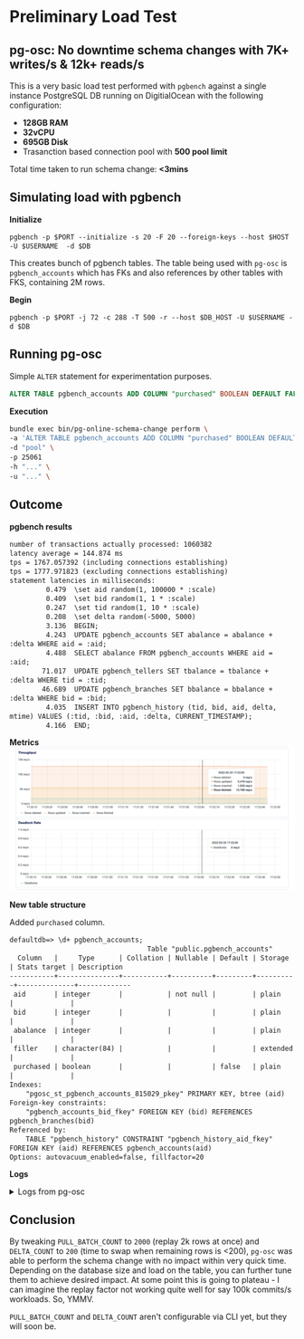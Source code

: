 # Preliminary Load Test

## pg-osc: No downtime schema changes with 7K+ writes/s & 12k+ reads/s

This is a very basic load test performed with `pgbench` against a single instance PostgreSQL DB running on DigitialOcean with the following configuration:

- **128GB RAM**
- **32vCPU**
- **695GB Disk**
- Trasanction based connection pool with **500 pool limit**

Total time taken to run schema change: **<3mins**

## Simulating load with pgbench

**Initialize**
```
pgbench -p $PORT --initialize -s 20 -F 20 --foreign-keys --host $HOST -U $USERNAME  -d $DB 
```

This creates bunch of pgbench tables. The table being used with `pg-osc` is `pgbench_accounts` which has FKs and also references by other tables with FKS, containing 2M rows.

**Begin**
```
pgbench -p $PORT -j 72 -c 288 -T 500 -r --host $DB_HOST -U $USERNAME -d $DB  
```

## Running pg-osc

Simple `ALTER` statement for experimentation purposes.

```sql
ALTER TABLE pgbench_accounts ADD COLUMN "purchased" BOOLEAN DEFAULT FALSE;
```

**Execution**

```bash
bundle exec bin/pg-online-schema-change perform \ 
-a 'ALTER TABLE pgbench_accounts ADD COLUMN "purchased" BOOLEAN DEFAULT FALSE;' \
-d "pool" \
-p 25061
-h "..." \
-u "..." \
```

## Outcome

**pgbench results**

```
number of transactions actually processed: 1060382
latency average = 144.874 ms
tps = 1767.057392 (including connections establishing)
tps = 1777.971823 (excluding connections establishing)
statement latencies in milliseconds:
         0.479  \set aid random(1, 100000 * :scale)
         0.409  \set bid random(1, 1 * :scale)
         0.247  \set tid random(1, 10 * :scale)
         0.208  \set delta random(-5000, 5000)
         3.136  BEGIN;
         4.243  UPDATE pgbench_accounts SET abalance = abalance + :delta WHERE aid = :aid;
         4.488  SELECT abalance FROM pgbench_accounts WHERE aid = :aid;
        71.017  UPDATE pgbench_tellers SET tbalance = tbalance + :delta WHERE tid = :tid;
        46.689  UPDATE pgbench_branches SET bbalance = bbalance + :delta WHERE bid = :bid;
         4.035  INSERT INTO pgbench_history (tid, bid, aid, delta, mtime) VALUES (:tid, :bid, :aid, :delta, CURRENT_TIMESTAMP);
         4.166  END;
```

**Metrics**
![load-test](load-test-1.png)

**New table structure**

Added `purchased` column.

```
defaultdb=> \d+ pgbench_accounts;
                                  Table "public.pgbench_accounts"
  Column   |     Type      | Collation | Nullable | Default | Storage  | Stats target | Description 
-----------+---------------+-----------+----------+---------+----------+--------------+-------------
 aid       | integer       |           | not null |         | plain    |              | 
 bid       | integer       |           |          |         | plain    |              | 
 abalance  | integer       |           |          |         | plain    |              | 
 filler    | character(84) |           |          |         | extended |              | 
 purchased | boolean       |           |          | false   | plain    |              | 
Indexes:
    "pgosc_st_pgbench_accounts_815029_pkey" PRIMARY KEY, btree (aid)
Foreign-key constraints:
    "pgbench_accounts_bid_fkey" FOREIGN KEY (bid) REFERENCES pgbench_branches(bid)
Referenced by:
    TABLE "pgbench_history" CONSTRAINT "pgbench_history_aid_fkey" FOREIGN KEY (aid) REFERENCES pgbench_accounts(aid)
Options: autovacuum_enabled=false, fillfactor=20
```

**Logs**

<details>
<summary>Logs from pg-osc</summary>

```json
{"name":"pg-online-schema-change","hostname":"MacBook-Pro.local","pid":13263,"level":30,"time":"2022-02-25T17:22:01.147-05:00","v":0,"msg":"Setting up audit table","audit_table":"pgosc_at_pgbench_accounts_714a8b","version":"0.4.0"}
{"name":"pg-online-schema-change","hostname":"MacBook-Pro.local","pid":13263,"level":30,"time":"2022-02-25T17:22:01.660-05:00","v":0,"msg":"Setting up triggers","version":"0.4.0"}
NOTICE:  trigger "primary_to_audit_table_trigger" for relation "pgbench_accounts" does not exist, skipping
{"name":"pg-online-schema-change","hostname":"MacBook-Pro.local","pid":13263,"level":30,"time":"2022-02-25T17:22:01.814-05:00","v":0,"msg":"Setting up shadow table","shadow_table":"pgosc_st_pgbench_accounts_714a8b","version":"0.4.0"}
{"name":"pg-online-schema-change","hostname":"MacBook-Pro.local","pid":13263,"level":30,"time":"2022-02-25T17:22:02.169-05:00","v":0,"msg":"Running alter statement on shadow table","shadow_table":"pgosc_st_pgbench_accounts_714a8b","parent_table":"pgbench_accounts","version":"0.4.0"}
{"name":"pg-online-schema-change","hostname":"MacBook-Pro.local","pid":13263,"level":30,"time":"2022-02-25T17:22:02.204-05:00","v":0,"msg":"Clearing contents of audit table before copy..","shadow_table":"pgosc_st_pgbench_accounts_714a8b","parent_table":"pgbench_accounts","version":"0.4.0"}
{"name":"pg-online-schema-change","hostname":"MacBook-Pro.local","pid":13263,"level":30,"time":"2022-02-25T17:22:02.240-05:00","v":0,"msg":"Copying contents..","shadow_table":"pgosc_st_pgbench_accounts_714a8b","parent_table":"pgbench_accounts","version":"0.4.0"}
{"name":"pg-online-schema-change","hostname":"MacBook-Pro.local","pid":13263,"level":30,"time":"2022-02-25T17:22:20.481-05:00","v":0,"msg":"Performing ANALYZE!","version":"0.4.0"}
INFO:  analyzing "public.pgbench_accounts"
INFO:  "pgbench_accounts": scanned 30000 of 166667 pages, containing 360000 live rows and 200 dead rows; 30000 rows in sample, 2000004 estimated total rows
{"name":"pg-online-schema-change","hostname":"MacBook-Pro.local","pid":13263,"level":30,"time":"2022-02-25T17:22:21.078-05:00","v":0,"msg":"Replaying rows, count: 2000","version":"0.4.0"}
{"name":"pg-online-schema-change","hostname":"MacBook-Pro.local","pid":13263,"level":30,"time":"2022-02-25T17:22:21.580-05:00","v":0,"msg":"Replaying rows, count: 2000","version":"0.4.0"}
{"name":"pg-online-schema-change","hostname":"MacBook-Pro.local","pid":13263,"level":30,"time":"2022-02-25T17:22:22.022-05:00","v":0,"msg":"Replaying rows, count: 2000","version":"0.4.0"}
{"name":"pg-online-schema-change","hostname":"MacBook-Pro.local","pid":13263,"level":30,"time":"2022-02-25T17:22:22.490-05:00","v":0,"msg":"Replaying rows, count: 2000","version":"0.4.0"}
{"name":"pg-online-schema-change","hostname":"MacBook-Pro.local","pid":13263,"level":30,"time":"2022-02-25T17:22:22.866-05:00","v":0,"msg":"Replaying rows, count: 661","version":"0.4.0"}
{"name":"pg-online-schema-change","hostname":"MacBook-Pro.local","pid":13263,"level":30,"time":"2022-02-25T17:22:23.212-05:00","v":0,"msg":"Replaying rows, count: 533","version":"0.4.0"}
{"name":"pg-online-schema-change","hostname":"MacBook-Pro.local","pid":13263,"level":30,"time":"2022-02-25T17:22:23.512-05:00","v":0,"msg":"Replaying rows, count: 468","version":"0.4.0"}
{"name":"pg-online-schema-change","hostname":"MacBook-Pro.local","pid":13263,"level":30,"time":"2022-02-25T17:22:23.809-05:00","v":0,"msg":"Remaining rows below delta count, proceeding towards swap","version":"0.4.0"}
{"name":"pg-online-schema-change","hostname":"MacBook-Pro.local","pid":13263,"level":30,"time":"2022-02-25T17:22:23.809-05:00","v":0,"msg":"Performing swap!","version":"0.4.0"}
{"name":"pg-online-schema-change","hostname":"MacBook-Pro.local","pid":13263,"level":30,"time":"2022-02-25T17:22:24.259-05:00","v":0,"msg":"Replaying rows, count: 449","version":"0.4.0"}
NOTICE:  trigger "primary_to_audit_table_trigger" for relation "pgbench_accounts" does not exist, skipping
{"name":"pg-online-schema-change","hostname":"MacBook-Pro.local","pid":13263,"level":30,"time":"2022-02-25T17:22:24.650-05:00","v":0,"msg":"Performing ANALYZE!","version":"0.4.0"}
INFO:  analyzing "public.pgbench_accounts"
INFO:  "pgbench_accounts": scanned 30000 of 32935 pages, containing 1821834 live rows and 6056 dead rows; 30000 rows in sample, 2000070 estimated total rows
{"name":"pg-online-schema-change","hostname":"MacBook-Pro.local","pid":13263,"level":30,"time":"2022-02-25T17:22:24.941-05:00","v":0,"msg":"Validating constraints!","version":"0.4.0"}
NOTICE:  table "pgosc_st_pgbench_accounts_714a8b" does not exist, skipping
{"name":"pg-online-schema-change","hostname":"MacBook-Pro.local","pid":13263,"level":30,"time":"2022-02-25T17:22:26.159-05:00","v":0,"msg":"All tasks successfully completed","version":"0.4.0"}
```

</details>


## Conclusion

By tweaking `PULL_BATCH_COUNT` to `2000` (replay 2k rows at once) and `DELTA_COUNT` to `200` (time to swap when remaining rows is <200), `pg-osc` was able to perform the schema change with no impact within very quick time. Depending on the database size and load on the table, you can further tune them to achieve desired impact. At some point this is going to plateau - I can imagine the replay factor not working quite well for say 100k commits/s workloads. So, YMMV.

`PULL_BATCH_COUNT` and `DELTA_COUNT` aren't configurable via CLI yet, but they will soon be.